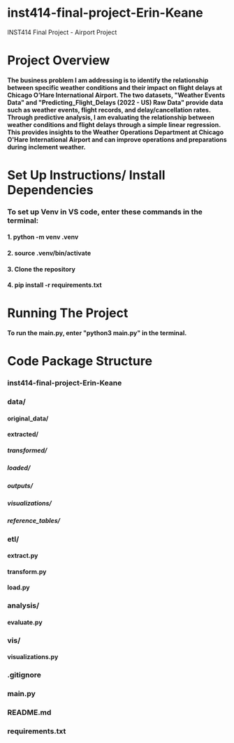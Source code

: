 # inst414-final-project-Erin-Keane
INST414 Final Project - Airport Project 

# Project Overview 
#### The business problem I am addressing is to identify the relationship between specific weather conditions and their impact on flight delays at Chicago O’Hare International Airport. The two datasets, "Weather Events Data" and "Predicting_Flight_Delays (2022 - US) Raw Data" provide data such as weather events, flight records, and delay/cancellation rates. Through predictive analysis, I am evaluating the relationship between weather conditions and flight delays through a simple linear regression. This provides insights to the Weather Operations Department at Chicago O'Hare International Airport and can improve operations and preparations during inclement weather.


# Set Up Instructions/ Install Dependencies 
### To set up Venv in VS code, enter these commands in the terminal: 
#### 1. python -m venv .venv 
#### 2. source .venv/bin/activate
#### 3. Clone the repository 
#### 4. pip install -r requirements.txt

# Running The Project 
#### To run the main.py, enter "python3 main.py" in the terminal.

# Code Package Structure 
### inst414-final-project-Erin-Keane

### data/
#### original_data/
#### extracted/
##### transformed/
##### loaded/
##### outputs/ 
##### visualizations/
##### reference_tables/

### etl/
#### extract.py
#### transform.py 
#### load.py 

### analysis/
#### evaluate.py 

### vis/ 
#### visualizations.py

### .gitignore
### main.py
### README.md
### requirements.txt
